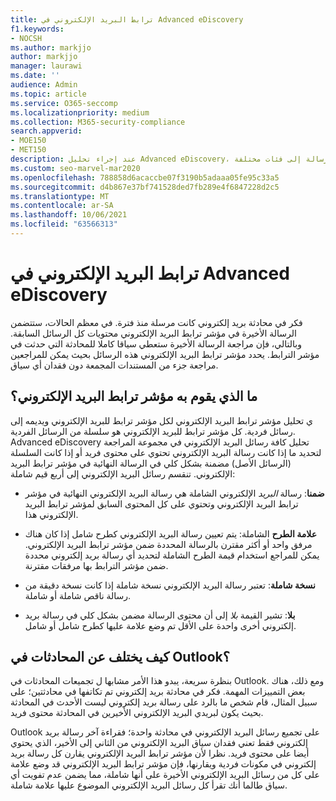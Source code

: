 ```yaml
---
title: ترابط البريد الإلكتروني في Advanced eDiscovery
f1.keywords:
- NOCSH
ms.author: markjjo
author: markjjo
manager: laurawi
ms.date: ''
audience: Admin
ms.topic: article
ms.service: O365-seccomp
ms.localizationpriority: medium
ms.collection: M365-security-compliance
search.appverid:
- MOE150
- MET150
description: عند إجراء تحليل Advanced eDiscovery، يقوم مؤشر ترابط البريد الإلكتروني بتحليل محادثة بريد إلكتروني ويفصل كل رسالة إلى فئات مختلفة.
ms.custom: seo-marvel-mar2020
ms.openlocfilehash: 788858d6acaccbe07f3190b5adaaa05fe95c33a5
ms.sourcegitcommit: d4b867e37bf741528ded7fb289e4f6847228d2c5
ms.translationtype: MT
ms.contentlocale: ar-SA
ms.lasthandoff: 10/06/2021
ms.locfileid: "63566313"
---
```

# <a name="email-threading-in-advanced-ediscovery"></a>ترابط البريد الإلكتروني في Advanced eDiscovery

فكر في محادثة بريد إلكتروني كانت مرسلة منذ فترة. في معظم الحالات، ستتضمن الرسالة الأخيرة في مؤشر ترابط البريد الإلكتروني محتويات كل الرسائل السابقة. وبالتالي، فإن مراجعة الرسالة الأخيرة ستعطي سياقا كاملا للمحادثة التي حدثت في مؤشر الترابط. يحدد مؤشر ترابط البريد الإلكتروني هذه الرسائل بحيث يمكن للمراجعين مراجعة جزء من المستندات المجمعة دون فقدان أي سياق.

## <a name="what-does-email-threading-do"></a>ما الذي يقوم به مؤشر ترابط البريد الإلكتروني؟

ي تحليل مؤشر ترابط البريد الإلكتروني لكل مؤشر ترابط للبريد الإلكتروني ويديمه إلى رسائل فردية. كل مؤشر ترابط للبريد الإلكتروني هو سلسلة من الرسائل الفردية. Advanced eDiscovery تحليل كافة رسائل البريد الإلكتروني في مجموعة المراجعة لتحديد ما إذا كانت رسالة البريد الإلكتروني تحتوي على محتوى فريد أو إذا كانت السلسلة (الرسائل الأصل) مضمنة بشكل كلي في الرسالة النهائية في مؤشر ترابط البريد الإلكتروني. تنقسم رسائل البريد الإلكتروني إلى أربع قيم شاملة:

- **ضمنا**: رسالة *البريد* الإلكتروني الشاملة هي رسالة البريد الإلكتروني النهائية في مؤشر ترابط البريد الإلكتروني وتحتوي على كل المحتوى السابق لمؤشر ترابط البريد الإلكتروني هذا.

- **علامة الطرح** الشاملة: يتم تعيين رسالة البريد الإلكتروني  كطرح شامل إذا كان هناك مرفق واحد أو أكثر مقترن بالرسالة المحددة ضمن مؤشر ترابط البريد الإلكتروني. يمكن للمراجع استخدام قيمة الطرح الشاملة لتحديد أي رسالة بريد إلكتروني محددة ضمن مؤشر الترابط بها مرفقات مقترنة. 

- **نسخة شاملة**: تعتبر رسالة البريد الإلكتروني نسخة شاملة إذا  كانت نسخة دقيقة من رسالة ناقص شاملة أو شاملة. 

- **بلا**: تشير القيمة *بلا* إلى أن محتوى الرسالة مضمن بشكل كلي في رسالة بريد إلكتروني أخرى واحدة على الأقل تم وضع علامة عليها كطرح شامل أو شامل.

## <a name="how-is-it-different-from-conversations-in-outlook"></a>كيف يختلف عن المحادثات في Outlook؟

بنظرة سريعة، يبدو هذا الأمر مشابها ل تجميعات المحادثات في Outlook. ومع ذلك، هناك بعض التمييزات المهمة. فكر في محادثة بريد إلكتروني تم تكاتفها في محادثتين؛ على سبيل المثال، قام شخص ما بالرد على رسالة بريد إلكتروني ليست الأحدث في المحادثة بحيث يكون لبريدي البريد الإلكتروني الأخيرين في المحادثة محتوى فريد.

Outlook على تجميع رسائل البريد الإلكتروني في محادثة واحدة؛ فقراءة آخر رسالة بريد إلكتروني فقط تعني فقدان سياق البريد الإلكتروني من الثاني إلى الأخير، الذي يحتوي أيضا على محتوى فريد. نظرا لأن مؤشر ترابط البريد الإلكتروني يقارن كل رسالة بريد إلكتروني في مكونات فردية ويقارنها، فإن مؤشر ترابط البريد الإلكتروني قد وضع علامة على كل من رسائل البريد الإلكتروني الأخيرة على أنها شاملة، مما يضمن عدم تفويت أي سياق طالما أنك تقرأ كل رسائل البريد الإلكتروني الموضوع عليها علامة شاملة.
